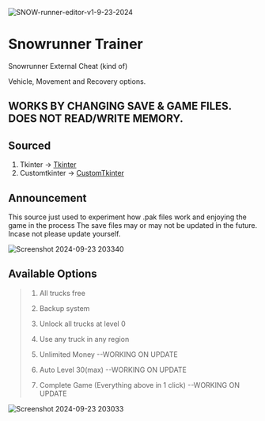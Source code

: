 ![SNOW-runner-editor-v1-9-23-2024](https://github.com/user-attachments/assets/5faaf44a-2d16-455d-878b-beea7ff005b7)


# Snowrunner Trainer
Snowrunner External Cheat (kind of)

Vehicle, Movement and Recovery options.

## WORKS BY CHANGING SAVE & GAME FILES. DOES NOT READ/WRITE MEMORY.

## Sourced
1. Tkinter -> [Tkinter](https://docs.python.org/3/library/tkinter.html) 
2. Customtkinter -> [CustomTkinter](https://github.com/TomSchimansky/CustomTkinter) 

## Announcement

This source just used to experiment how .pak files work and enjoying the game in the process
The save files may or may not be updated in the future. Incase not please update yourself.


![Screenshot 2024-09-23 203340](https://github.com/user-attachments/assets/1122a970-4fc4-4dda-870c-3aa6feb8f318)


## Available Options

> 1. All trucks free
>
> 2. Backup system
>
> 3. Unlock all trucks at level 0
>
> 4. Use any truck in any region
>
> 5. Unlimited Money --WORKING ON UPDATE
>
> 6. Auto Level 30(max) --WORKING ON UPDATE
>
> 7. Complete Game (Everything above in 1 click) --WORKING ON UPDATE

 ![Screenshot 2024-09-23 203033](https://github.com/user-attachments/assets/8d848892-200f-45f5-8f24-c5e4b878036c)


